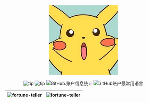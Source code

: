 

<div align="center">
<p align="center">
<img src="imgs/pikaqiu.jpeg" alt="tip">
</p>
    <img src="https://badgen.net/badge/坚持/输入/orange?icon=bitcoin-lightning" alt="tip">
    <img src="https://badgen.net/badge/持续/输出/green?icon=github" alt="tip">
    <img src="https://github-stats.ubrong.com/api?username=XiDlilA&show_icons=true&theme=tokyonight" alt="GitHub.账户信息统计">
    <img src="https://github-stats.ubrong.com/api/top-langs/?username=XiDlilA&layout=compact&theme=tokyonight" alt="GitHub账户最常用语言">
</div>

| ![fortune-teller](https://github-stats.ubrong.com/api/pin/?username=XiDlilA&repo=fortune-tellers&theme=dark) | ![fortune-teller](https://github-stats.ubrong.com/api/pin/?username=XiDlilA&repo=baidu-map-api&theme=dark) |
|---|---|

<!--
**XiDlilA/XiDlilA** is a ✨ _special_ ✨ repository because its `README.md` (this file) appears on your GitHub profile.

Here are some ideas to get you started:

- 🔭 I’m currently working on ...
- 🌱 I’m currently learning ...
- 👯 I’m looking to collaborate on ...
- 🤔 I’m looking for help with ...
- 💬 Ask me about ...
- 📫 How to reach me: ...
- 😄 Pronouns: ...
- ⚡ Fun fact: ...
-->
